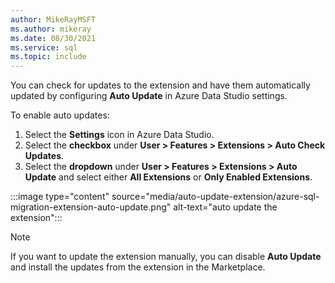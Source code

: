 ```yaml
---
author: MikeRayMSFT
ms.author: mikeray
ms.date: 08/30/2021
ms.service: sql
ms.topic: include
---
```


You can check for updates to the extension and have them automatically updated by configuring **Auto Update** in Azure Data Studio settings.

To enable auto updates:
1. Select the **Settings** icon in Azure Data Studio.
2. Select the **checkbox** under **User > Features > Extensions > Auto Check Updates**.
3. Select the **dropdown** under **User > Features > Extensions > Auto Update** and select either **All Extensions** or **Only Enabled Extensions**.

:::image type="content" source="media/auto-update-extension/azure-sql-migration-extension-auto-update.png" alt-text="auto update the extension":::

> [!NOTE]
> If you want to update the extension manually, you can disable **Auto Update** and install the updates from the extension in the Marketplace.
